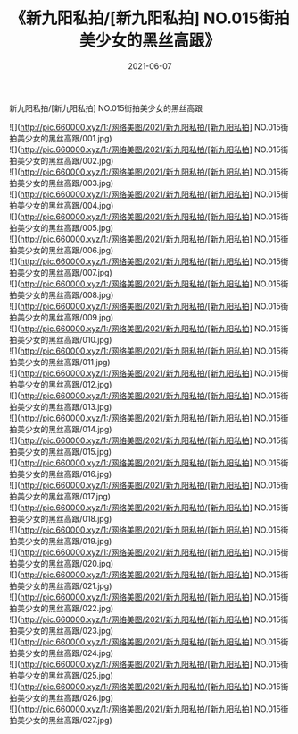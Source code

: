 ﻿---
layout: post
title:  《新九阳私拍/[新九阳私拍] NO.015街拍美少女的黑丝高跟》
date:   2021-06-07
img: http://pic.660000.xyz/1:/网络美图/2021/新九阳私拍/[新九阳私拍] NO.015街拍美少女的黑丝高跟/000.jpg
categories: [美女, 清纯, 唯美]
---

新九阳私拍/[新九阳私拍] NO.015街拍美少女的黑丝高跟

 ![](http://pic.660000.xyz/1:/网络美图/2021/新九阳私拍/[新九阳私拍] NO.015街拍美少女的黑丝高跟/001.jpg) <br>![](http://pic.660000.xyz/1:/网络美图/2021/新九阳私拍/[新九阳私拍] NO.015街拍美少女的黑丝高跟/002.jpg) <br>![](http://pic.660000.xyz/1:/网络美图/2021/新九阳私拍/[新九阳私拍] NO.015街拍美少女的黑丝高跟/003.jpg) <br>![](http://pic.660000.xyz/1:/网络美图/2021/新九阳私拍/[新九阳私拍] NO.015街拍美少女的黑丝高跟/004.jpg) <br>![](http://pic.660000.xyz/1:/网络美图/2021/新九阳私拍/[新九阳私拍] NO.015街拍美少女的黑丝高跟/005.jpg) <br>![](http://pic.660000.xyz/1:/网络美图/2021/新九阳私拍/[新九阳私拍] NO.015街拍美少女的黑丝高跟/006.jpg) <br>![](http://pic.660000.xyz/1:/网络美图/2021/新九阳私拍/[新九阳私拍] NO.015街拍美少女的黑丝高跟/007.jpg) <br>![](http://pic.660000.xyz/1:/网络美图/2021/新九阳私拍/[新九阳私拍] NO.015街拍美少女的黑丝高跟/008.jpg) <br>![](http://pic.660000.xyz/1:/网络美图/2021/新九阳私拍/[新九阳私拍] NO.015街拍美少女的黑丝高跟/009.jpg) <br>![](http://pic.660000.xyz/1:/网络美图/2021/新九阳私拍/[新九阳私拍] NO.015街拍美少女的黑丝高跟/010.jpg) <br>![](http://pic.660000.xyz/1:/网络美图/2021/新九阳私拍/[新九阳私拍] NO.015街拍美少女的黑丝高跟/011.jpg) <br>![](http://pic.660000.xyz/1:/网络美图/2021/新九阳私拍/[新九阳私拍] NO.015街拍美少女的黑丝高跟/012.jpg) <br>![](http://pic.660000.xyz/1:/网络美图/2021/新九阳私拍/[新九阳私拍] NO.015街拍美少女的黑丝高跟/013.jpg) <br>![](http://pic.660000.xyz/1:/网络美图/2021/新九阳私拍/[新九阳私拍] NO.015街拍美少女的黑丝高跟/014.jpg) <br>![](http://pic.660000.xyz/1:/网络美图/2021/新九阳私拍/[新九阳私拍] NO.015街拍美少女的黑丝高跟/015.jpg) <br>![](http://pic.660000.xyz/1:/网络美图/2021/新九阳私拍/[新九阳私拍] NO.015街拍美少女的黑丝高跟/016.jpg) <br>![](http://pic.660000.xyz/1:/网络美图/2021/新九阳私拍/[新九阳私拍] NO.015街拍美少女的黑丝高跟/017.jpg) <br>![](http://pic.660000.xyz/1:/网络美图/2021/新九阳私拍/[新九阳私拍] NO.015街拍美少女的黑丝高跟/018.jpg) <br>![](http://pic.660000.xyz/1:/网络美图/2021/新九阳私拍/[新九阳私拍] NO.015街拍美少女的黑丝高跟/019.jpg) <br>![](http://pic.660000.xyz/1:/网络美图/2021/新九阳私拍/[新九阳私拍] NO.015街拍美少女的黑丝高跟/020.jpg) <br>![](http://pic.660000.xyz/1:/网络美图/2021/新九阳私拍/[新九阳私拍] NO.015街拍美少女的黑丝高跟/021.jpg) <br>![](http://pic.660000.xyz/1:/网络美图/2021/新九阳私拍/[新九阳私拍] NO.015街拍美少女的黑丝高跟/022.jpg) <br>![](http://pic.660000.xyz/1:/网络美图/2021/新九阳私拍/[新九阳私拍] NO.015街拍美少女的黑丝高跟/023.jpg) <br>![](http://pic.660000.xyz/1:/网络美图/2021/新九阳私拍/[新九阳私拍] NO.015街拍美少女的黑丝高跟/024.jpg) <br>![](http://pic.660000.xyz/1:/网络美图/2021/新九阳私拍/[新九阳私拍] NO.015街拍美少女的黑丝高跟/025.jpg) <br>![](http://pic.660000.xyz/1:/网络美图/2021/新九阳私拍/[新九阳私拍] NO.015街拍美少女的黑丝高跟/026.jpg) <br>![](http://pic.660000.xyz/1:/网络美图/2021/新九阳私拍/[新九阳私拍] NO.015街拍美少女的黑丝高跟/027.jpg) <br>